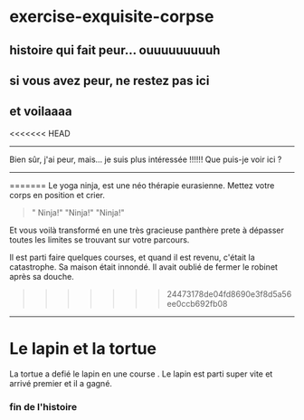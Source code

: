 
# exercise-exquisite-corpse  

## histoire qui fait peur... ouuuuuuuuuh  

## si vous avez peur, ne restez pas ici  

## et voilaaaa  

<<<<<<< HEAD
____
Bien sûr, j'ai peur, mais...
je suis plus intéressée !!!!!!
Que puis-je voir ici ?
____
=======
Le yoga ninja, est une néo thérapie eurasienne. Mettez votre corps en position et crier. 

> " Ninja!" "Ninja!" "Ninja!"

Et vous voilà transformé en une très gracieuse panthère prete à dépasser toutes les limites se trouvant sur votre parcours. 

Il est parti faire quelques courses, et quand il est revenu, c'était la catastrophe. Sa maison était innondé. Il avait oublié de fermer le robinet après sa douche.
>>>>>>> 24473178de04fd8690e3f8d5a56ee0ccb692fb08
____
# Le lapin et la tortue 
La tortue a defié le lapin en une course .
Le lapin est parti super vite et arrivé premier et il a gagné.
###  fin de l'histoire
